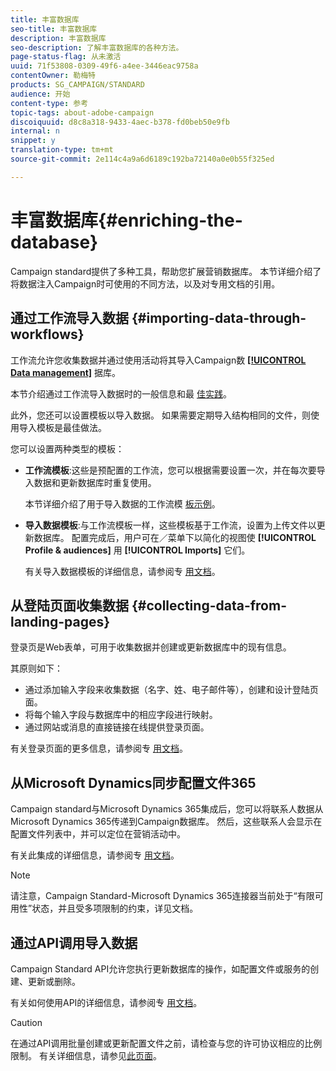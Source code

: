 ```yaml
---
title: 丰富数据库
seo-title: 丰富数据库
description: 丰富数据库
seo-description: 了解丰富数据库的各种方法。
page-status-flag: 从未激活
uuid: 71f53808-0309-49f6-a4ee-3446eac9758a
contentOwner: 勒梅特
products: SG_CAMPAIGN/STANDARD
audience: 开始
content-type: 参考
topic-tags: about-adobe-campaign
discoiquuid: d8c8a318-9433-4aec-b378-fd0beb50e9fb
internal: n
snippet: y
translation-type: tm+mt
source-git-commit: 2e114c4a9a6d6189c192ba72140a0e0b55f325ed

---
```



# 丰富数据库{#enriching-the-database}

Campaign standard提供了多种工具，帮助您扩展营销数据库。 本节详细介绍了将数据注入Campaign时可使用的不同方法，以及对专用文档的引用。

## 通过工作流导入数据 {#importing-data-through-workflows}

工作流允许您收集数据并通过使用活动将其导入Campaign数 [**[!UICONTROL Data management]**](../../automating/using/about-data-management-activities.md) 据库。

本节介绍通过工作流导入数据时的一般信息和最 [佳实践](../../automating/using/importing-data.md)。

此外，您还可以设置模板以导入数据。 如果需要定期导入结构相同的文件，则使用导入模板是最佳做法。

您可以设置两种类型的模板：

* **工作流模板**:这些是预配置的工作流，您可以根据需要设置一次，并在每次要导入数据和更新数据库时重复使用。

   本节详细介绍了用于导入数据的工作流模 [板示例](../../automating/using/importing-data.md#example--import-workflow-template)。

* **导入数据模板**:与工作流模板一样，这些模板基于工作流，设置为上传文件以更新数据库。 配置完成后，用户可在／菜单下以简化的视图使 **[!UICONTROL Profile & audiences]** 用 **[!UICONTROL Imports]** 它们。

   有关导入数据模板的详细信息，请参阅专 [用文档](../../automating/using/importing-data-with-import-templates.md)。

## 从登陆页面收集数据 {#collecting-data-from-landing-pages}

登录页是Web表单，可用于收集数据并创建或更新数据库中的现有信息。

其原则如下：

* 通过添加输入字段来收集数据（名字、姓、电子邮件等），创建和设计登陆页面。
* 将每个输入字段与数据库中的相应字段进行映射。
* 通过网站或消息的直接链接在线提供登录页面。

有关登录页面的更多信息，请参阅专 [用文档](../../channels/using/about-landing-pages.md)。

## 从Microsoft Dynamics同步配置文件365

Campaign standard与Microsoft Dynamics 365集成后，您可以将联系人数据从Microsoft Dynamics 365传递到Campaign数据库。
然后，这些联系人会显示在配置文件列表中，并可以定位在营销活动中。

有关此集成的详细信息，请参阅专 [用文档](https://helpx.adobe.com/campaign/kb/acs-ms-dynamics.html)。

>[!NOTE]
>
>请注意，Campaign Standard-Microsoft Dynamics 365连接器当前处于“有限可用性”状态，并且受多项限制的约束，详见文档。

## 通过API调用导入数据

Campaign Standard API允许您执行更新数据库的操作，如配置文件或服务的创建、更新或删除。

有关如何使用API的详细信息，请参阅专 [用文档](https://docs.campaign.adobe.com/doc/standard/en/api/ACS_API.html)。

>[!CAUTION]
>
>在通过API调用批量创建或更新配置文件之前，请检查与您的许可协议相应的比例限制。 有关详细信息，请参见[此页面](https://helpx.adobe.com/legal/product-descriptions/campaign-standard.html#ITInfrastructureResourcesbyActiveProfilesTiers)。

